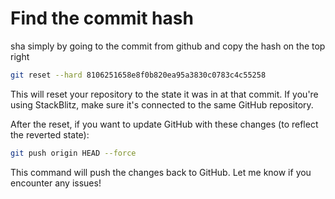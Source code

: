 # Find the commit hash
sha 
simply by going to the commit from github and copy the hash on the top right

```bash
git reset --hard 8106251658e8f0b820ea95a3830c0783c4c55258
```

This will reset your repository to the state it was in at that commit. If you're using StackBlitz, make sure it's connected to the same GitHub repository.

After the reset, if you want to update GitHub with these changes (to reflect the reverted state):

```bash
git push origin HEAD --force
```

This command will push the changes back to GitHub. Let me know if you encounter any issues!